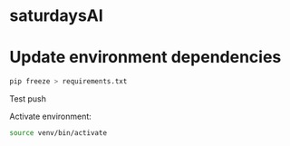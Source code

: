 # saturdaysAI

# Update environment dependencies
```bash
pip freeze > requirements.txt
```
Test push

Activate environment:
```bash
source venv/bin/activate
```